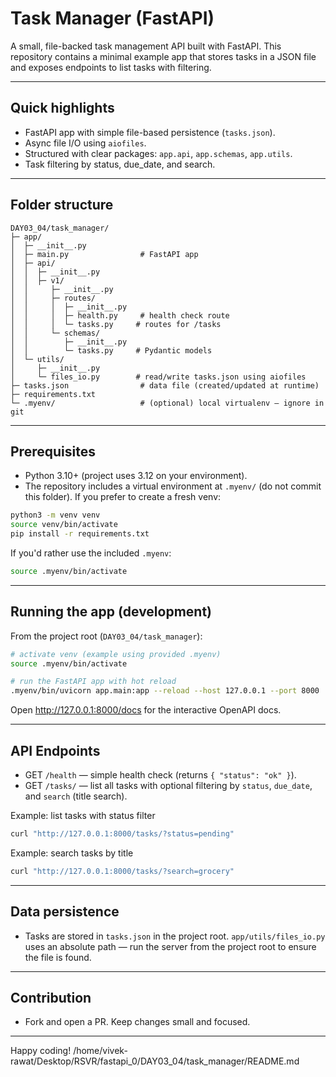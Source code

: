 # Task Manager (FastAPI)

A small, file-backed task management API built with FastAPI. This repository contains a minimal example app that stores tasks in a JSON file and exposes endpoints to list tasks with filtering.

---

## Quick highlights
- FastAPI app with simple file-based persistence (`tasks.json`).
- Async file I/O using `aiofiles`.
- Structured with clear packages: `app.api`, `app.schemas`, `app.utils`.
- Task filtering by status, due_date, and search.

---

## Folder structure

```
DAY03_04/task_manager/
├─ app/
│  ├─ __init__.py
│  ├─ main.py                # FastAPI app
│  ├─ api/
│  │  ├─ __init__.py
│  │  ├─ v1/
│  │     ├─ __init__.py
│  │     ├─ routes/
│  │     │  ├─ __init__.py
│  │     │  ├─ health.py     # health check route
│  │     │  └─ tasks.py     # routes for /tasks
│  │     └─ schemas/
│  │        ├─ __init__.py
│  │        └─ tasks.py     # Pydantic models
│  └─ utils/
│     ├─ __init__.py
│     └─ files_io.py        # read/write tasks.json using aiofiles
├─ tasks.json                # data file (created/updated at runtime)
├─ requirements.txt
└─ .myenv/                   # (optional) local virtualenv — ignore in git
```

---

## Prerequisites
- Python 3.10+ (project uses 3.12 on your environment).
- The repository includes a virtual environment at `.myenv/` (do not commit this folder). If you prefer to create a fresh venv:

```bash
python3 -m venv venv
source venv/bin/activate
pip install -r requirements.txt
```

If you'd rather use the included `.myenv`:

```bash
source .myenv/bin/activate
```

---

## Running the app (development)

From the project root (`DAY03_04/task_manager`):

```bash
# activate venv (example using provided .myenv)
source .myenv/bin/activate

# run the FastAPI app with hot reload
.myenv/bin/uvicorn app.main:app --reload --host 127.0.0.1 --port 8000
```

Open http://127.0.0.1:8000/docs for the interactive OpenAPI docs.

---

## API Endpoints

- GET `/health` — simple health check (returns `{ "status": "ok" }`).
- GET `/tasks/` — list all tasks with optional filtering by `status`, `due_date`, and `search` (title search).

Example: list tasks with status filter

```bash
curl "http://127.0.0.1:8000/tasks/?status=pending"
```

Example: search tasks by title

```bash
curl "http://127.0.0.1:8000/tasks/?search=grocery"
```

---

## Data persistence
- Tasks are stored in `tasks.json` in the project root. `app/utils/files_io.py` uses an absolute path — run the server from the project root to ensure the file is found.

---

## Contribution
- Fork and open a PR. Keep changes small and focused.
---
Happy coding!</content>
<parameter name="filePath">/home/vivek-rawat/Desktop/RSVR/fastapi_0/DAY03_04/task_manager/README.md